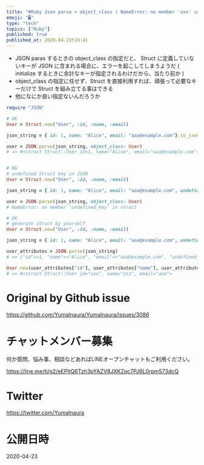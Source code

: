 ```yaml
---
title: "#Ruby Json parse + object_class ( NameError: no member 'xxx' in  ) ( e"
emoji: "🖥"
type: "tech"
topics: ["Ruby"]
published: true
published_at: 2020-04-23t19:41
---
```


- JSON paras するときの object_class の指定だと、 Struct に定義していないキーが JSON に含まれる場合に、エラーを起こしてしまうようだ ( initialize するときに余計なキーが指定されるわけだから、当たり前か )
- object_class の指定に任せず、Struct を直接利用すれば、頑張って必要なキーだけで Struct を組み立てる事はできる
- 他になにか良い指定ないんだろうか

```rb
require "JSON"

# OK
User = Struct.new("User", :id, :name, :email)

json_string = { id: 1, name: "Alice", email: "aaa@example.com"}.to_json

user = JSON.parse(json_string, object_class: User)
# => #<struct Struct::User id=1, name="Alice", email="aaa@example.com">


# NG
# undefined Struct key in JSON
User = Struct.new("User", :id, :name, :email)

json_string = { id: 1, name: "Alice", email: "aaa@example.com", undefined_key: "xxx"}.to_json

user = JSON.parse(json_string, object_class: User)
# NameError: no member 'undefined_key' in struct

# OK
# generate struct by yourself
User = Struct.new("User", :id, :name, :email)

json_string = { id: 1, name: "Alice", email: "aaa@example.com", undefined_key: "xxx"}.to_json

user_attributes = JSON.parse(json_string)
# => {"id"=>1, "name"=>"Alice", "email"=>"aaa@example.com", "undefined_key"=>"xxx"}

User.new(user_attributes["id"], user_attributes["name"], user_attributes["email"])
# => #<struct Struct::User id="xxx", name="zzz", email="aaa">

```

# Original by Github issue

https://github.com/YumaInaura/YumaInaura/issues/3086











<!-- Update From Qiita API -->

# チャットメンバー募集


何か質問、悩み事、相談などあればLINEオープンチャットもご利用ください。

https://line.me/ti/g2/eEPltQ6Tzh3pYAZV8JXKZqc7PJ6L0rpm573dcQ





# Twitter


https://twitter.com/YumaInaura


<!-- Update From Qiita API -->



# 公開日時

2020-04-23
